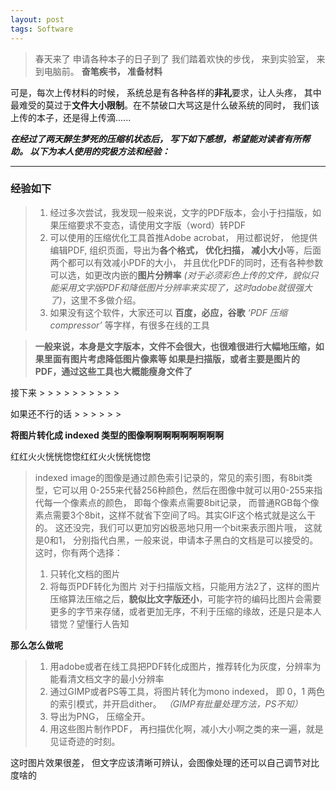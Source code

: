 ```yaml
---
layout: post
tags: Software
---
```


> 春天来了
申请各种本子的日子到了
我们踏着欢快的步伐，
来到实验室， 来到电脑前。
**奋笔疾书， 准备材料**

可是，每次上传材料的时候， 系统总是有各种各样的**非礼**要求，让人头疼， 其中最难受的莫过于**文件大小限制**。在不禁破口大骂这是什么破系统的同时， 我们该上传的本子，还是得上传滴......


***在经过了两天醉生梦死的压缩机状态后， 写下如下感想，希望能对读者有所帮助。
以下为本人使用的究极方法和经验：***

---
### 经验如下

> 1. 经过多次尝试，我发现一般来说，文字的PDF版本，会小于扫描版，如果压缩要求不变态，请使用文字版（word）转PDF
> 2. 可以使用的压缩优化工具首推Adobe acrobat， 用过都说好， 他提供编辑PDF, 组织页面，导出为**各个格式， 优化扫描， 减小大小**等，后面两个都可以有效减小PDF的大小， 并且优化PDF的同时，还有各种参数可以选，如更改内嵌的**图片分辨率** *(对于必须彩色上传的文件，貌似只能采用文字版PDF和降低图片分辨率来实现了，这时adobe就很强大了)*，这里不多做介绍。
> 3. 如果没有这个软件，大家还可以 **百度，必应，谷歌** *‘PDF 压缩 compressor’* 等字样，有很多在线的工具

> **一般来说，本身是文字版本，文件不会很大，也很难很进行大幅地压缩，如果里面有图片考虑降低图片像素等
> 如果是扫描版，或者主要是图片的PDF，通过这些工具也大概能瘦身文件了**

接下来  > > > > > > > > > > 

如果还不行的话 > > > > > >

**将图片转化成 indexed 类型的图像啊啊啊啊啊啊啊啊啊**

红红火火恍恍惚惚红红火火恍恍惚惚
> indexed image的图像是通过颜色索引记录的，常见的索引图，有8bit类型，它可以用 0-255来代替256种颜色，然后在图像中就可以用0-255来指代每一个像素点的颜色， 即每个像素点需要8bit记录， 而普通RGB每个像素点需要3个8bit，这样不就省下空间了吗。其实GIF这个格式就是这么干的。
这还没完，我们可以更加穷凶极恶地只用一个bit来表示图片哦， 这就是0和1， 分别指代白黑，一般来说，申请本子黑白的文档是可以接受的。
这时，你有两个选择：
> 1. 只转化文档的图片
> 2. 将每页PDF转化为图片
对于扫描版文档，只能用方法2了，这样的图片压缩算法压缩之后，**貌似比文字版还小**，可能字符的编码比图片会需要更多的字节来存储，或者更加无序，不利于压缩的缘故，还是只是本人错觉？望懂行人告知

**那么怎么做呢**
> 1. 用adobe或者在线工具把PDF转化成图片，推荐转化为灰度，分辨率为能看清文档文字的最小分辨率
> 2. 通过GIMP或者PS等工具，将图片转化为mono indexed， 即 0，1 两色的索引模式，并开启dither。 *（GIMP有批量处理方法，PS不知）*
> 3. 导出为PNG， 压缩全开。
> 4. 用这些图片制作PDF， 再扫描优化啊，减小大小啊之类的来一遍，就是见证奇迹的时刻。

这时图片效果很差， 但文字应该清晰可辨认，会图像处理的还可以自己调节对比度啥的





 
